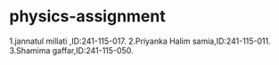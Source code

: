 # physics-assignment
1.jannatul millati ,ID:241-115-017.
2.Priyanka Halim samia,ID:241-115-011.
3.Shamima gaffar,ID:241-115-050.
